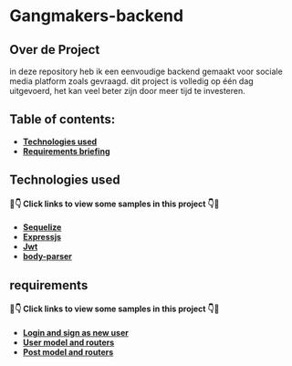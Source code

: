 # Gangmakers-backend


## Over de Project

in deze repository heb ik een eenvoudige backend gemaakt voor sociale media platform zoals gevraagd.
dit project is volledig op één dag uitgevoerd, het kan veel beter zijn door meer tijd te investeren.

## Table of contents:

- **[Technologies used](#technologies-used)**
- **[Requirements briefing](#requirements)**


## Technologies used

#### 👀👇 Click links to view some samples in this project 👇👀

- **[Sequelize](db.js)**  
- **[Expressjs](index.js)**  
- **[Jwt](auth/router.js)**  
- **[body-parser](index.js)**  



## requirements

#### 👀👇 Click links to view some samples in this project 👇👀

- **[Login and sign as new user](https://github.com/eslamharidy/Gangmakers-backend/tree/master/auth)**  
- **[User model and routers](https://github.com/eslamharidy/Gangmakers-backend/tree/master/user)**  
- **[Post model and routers](https://github.com/eslamharidy/Gangmakers-backend/tree/master/post)**  


